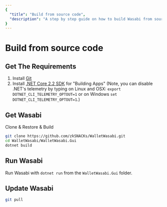 ```yaml
---
{
  "title": "Build from source code",
  "description": "A step by step guide on how to build Wasabi from source code."
}
---
```


# Build from source code

## Get The Requirements

1. Install [Git](https://git-scm.com/downloads)
2. Install [.NET Core 2.2 SDK](https://www.microsoft.com/net/download) for "Building Apps" (Note, you can disable .NET's telemetry by typing on Linux and OSX: `export DOTNET_CLI_TELEMETRY_OPTOUT=1` or on Windows `set DOTNET_CLI_TELEMETRY_OPTOUT=1`.)
  
## Get Wasabi

Clone & Restore & Build

```sh
git clone https://github.com/zkSNACKs/WalletWasabi.git
cd WalletWasabi/WalletWasabi.Gui
dotnet build
```

## Run Wasabi

Run Wasabi with `dotnet run` from the `WalletWasabi.Gui` folder.

## Update Wasabi

```sh
git pull
```
